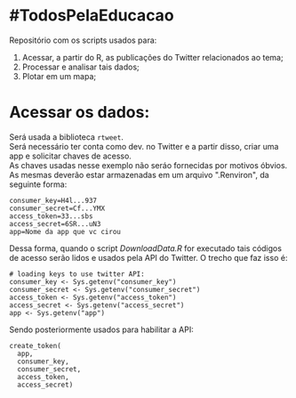 # #TodosPelaEducacao  
 
Repositório com os scripts usados para:  

1. Acessar, a partir do R, as publicações do Twitter relacionados ao tema;  
1. Processar e analisar tais dados;  
1. Plotar em um mapa;  

# Acessar os dados:  
Será usada a biblioteca `rtweet`.  
Será necessário ter conta como dev. no Twitter e a partir disso, criar uma app e solicitar chaves de acesso.  
As chaves usadas nesse exemplo não seráo fornecidas por motivos óbvios.  
As mesmas deverão estar armazenadas em um arquivo ".Renviron", da seguinte forma:  
```
consumer_key=H4l...937
consumer_secret=Cf...YMX
access_token=33...sbs
access_secret=6SR...uN3
app=Nome da app que vc cirou
```  

Dessa forma, quando o script *DownloadData.R* for executado tais códigos de acesso serão lidos e usados pela API do Twitter. O trecho que faz isso é:  

```
# loading keys to use twitter API:
consumer_key <- Sys.getenv("consumer_key")
consumer_secret <- Sys.getenv("consumer_secret")
access_token <- Sys.getenv("access_token")
access_secret <- Sys.getenv("access_secret")
app <- Sys.getenv("app")
```  

Sendo posteriormente usados para habilitar a API:
```
create_token(
  app,
  consumer_key,
  consumer_secret,
  access_token,
  access_secret)
```  
